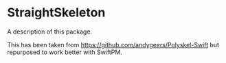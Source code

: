 # StraightSkeleton

A description of this package.

This has been taken from https://github.com/andygeers/Polyskel-Swift but repurposed to work better with SwiftPM.
